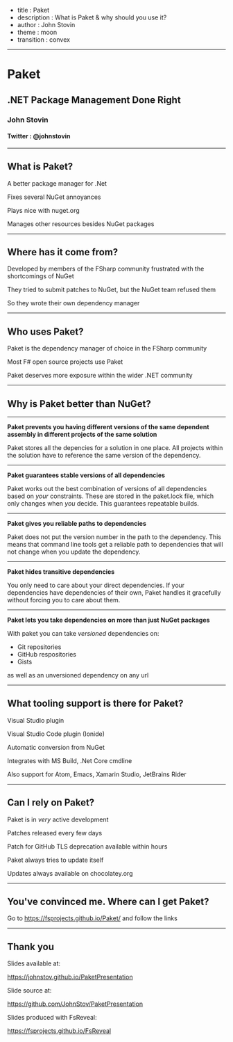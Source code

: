 - title : Paket
- description : What is Paket & why should you use it?
- author : John Stovin
- theme : moon
- transition : convex

***

# Paket

## .NET Package Management Done Right

### John Stovin
#### Twitter : @johnstovin

***

## What is Paket?

A better package manager for .Net

Fixes several NuGet annoyances

Plays nice with nuget.org

Manages other resources besides NuGet packages

***

## Where has it come from?

Developed by members of the FSharp community frustrated with the shortcomings of NuGet

They tried to submit patches to NuGet, but the NuGet team refused them

So they wrote their own dependency manager

***

## Who uses Paket?

Paket is the dependency manager of choice in the FSharp community

Most F# open source projects use Paket

Paket deserves more exposure within the wider .NET community

***

## Why is Paket better than NuGet?

---

__Paket prevents you having different versions of the same dependent assembly in different projects of the same solution__

Paket stores all the depencies for a solution in one place. All projects within the solution have to reference the same version of the dependency.

---

__Paket guarantees stable versions of all dependencies__

Paket works out the best combination of versions of all dependencies based on _your_ constraints. These are stored in the paket.lock file, which only changes when _you_ decide. This guarantees repeatable builds.

---

__Paket gives you reliable paths to dependencies__


Paket does not put the version number in the path to the dependency. This means that command line tools get a reliable path to dependencies that will not change when you update the dependency.

---

__Paket hides transitive dependencies__

You only need to care about your direct dependencies. If your dependencies have dependencies of their own, Paket handles it gracefully without forcing you to care about them.

---

__Paket lets you take dependencies on more than just NuGet packages__

With paket you can take _versioned_ dependencies on:

- Git repositories
- GitHub respositories
- Gists

as well as an unversioned dependency on any url

***

## What tooling support is there for Paket?

Visual Studio plugin

Visual Studio Code plugin (Ionide)

Automatic conversion from NuGet

Integrates with MS Build, .Net Core cmdline

Also support for Atom, Emacs, Xamarin Studio, JetBrains Rider

***

## Can I rely on Paket?

Paket is in _very_ active development

Patches released every few days

Patch for GitHub TLS deprecation available within hours

Paket always tries to update itself

Updates always available on chocolatey.org

***

## You've convinced me. Where can I get Paket?

Go to <https://fsprojects.github.io/Paket/> and follow the links

***

## Thank you

Slides available at:

https://johnstov.github.io/PaketPresentation

Slide source at:

https://github.com/JohnStov/PaketPresentation

Slides produced with FsReveal:

https://fsprojects.github.io/FsReveal